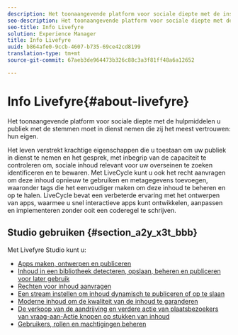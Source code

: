 ```yaml
---
description: Het toonaangevende platform voor sociale diepte met de instrumenten die je nodig hebt om publiek te maken met de stemmen die ze het meest vertrouwen.
seo-description: Het toonaangevende platform voor sociale diepte met de instrumenten die je nodig hebt om publiek te maken met de stemmen die ze het meest vertrouwen.
seo-title: Info Livefyre
solution: Experience Manager
title: Info Livefyre
uuid: b864afe0-9ccb-4607-b735-69ce42cd8199
translation-type: tm+mt
source-git-commit: 67aeb3de964473b326c88c3a3f81ff48a6a12652

---
```



# Info Livefyre{#about-livefyre}

Het toonaangevende platform voor sociale diepte met de hulpmiddelen u publiek met de stemmen moet in dienst nemen die zij het meest vertrouwen: hun eigen.

Het leven verstrekt krachtige eigenschappen die u toestaan om uw publiek in dienst te nemen en het gesprek, met inbegrip van de capaciteit te controleren om, sociale inhoud relevant voor uw overseinen te zoeken identificeren en te bewaren. Met LiveCycle kunt u ook het recht aanvragen om deze inhoud opnieuw te gebruiken en metagegevens toevoegen, waaronder tags die het eenvoudiger maken om deze inhoud te beheren en op te halen. LiveCycle bevat een verbeterde ervaring met het ontwerpen van apps, waarmee u snel interactieve apps kunt ontwikkelen, aanpassen en implementeren zonder ooit een coderegel te schrijven.

## Studio gebruiken {#section_a2y_x3t_bbb}

Met Livefyre Studio kunt u:

* [Apps maken, ontwerpen en publiceren](c-about-apps/c-about-apps.md#c_about_apps)
* [Inhoud in een bibliotheek detecteren, opslaan, beheren en publiceren voor later gebruik](c-library/c-assets/c-assets.md)
* [Rechten voor inhoud aanvragen](c-how-requesting-rights-works/t-send-a-rights-request-to-own-a-digital-asset.md#t_send_a_rights_request_to_own_a_digital_asset)
* [Een stream instellen om inhoud dynamisch te publiceren of op te slaan](c-streams/t-create-a-new-stream.md#t_create_a_new_stream)
* [Moderne inhoud om de kwaliteit van de inhoud te garanderen](c-features-livefyre/c-about-moderation/c-setting-up-moderation.md#c_setting_up_moderation)
* [De verkoop van de aandrijving en verdere actie van plaatsbezoekers van vraag-aan-Actie knopen op stukken van inhoud](c-features-livefyre/c-ugc-commerce.md#c_ugc_commerce)
* [Gebruikers, rollen en machtigingen beheren](c-about-apps/c-about-apps.md#c_about_apps)

